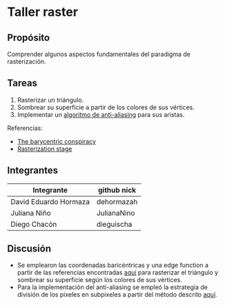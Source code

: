 # Taller raster

## Propósito

Comprender algunos aspectos fundamentales del paradigma de rasterización.

## Tareas

1. Rasterizar un triángulo.
2. Sombrear su superficie a partir de los colores de sus vértices.
3. Implementar un [algoritmo de anti-aliasing](https://www.scratchapixel.com/lessons/3d-basic-rendering/rasterization-practical-implementation/rasterization-practical-implementation) para sus aristas.

Referencias:

* [The barycentric conspiracy](https://fgiesen.wordpress.com/2013/02/06/the-barycentric-conspirac/)
* [Rasterization stage](https://www.scratchapixel.com/lessons/3d-basic-rendering/rasterization-practical-implementation/rasterization-stage)

## Integrantes

| Integrante                      | github nick |
|---------------------------------|-------------|
| David Eduardo Hormaza           |dehormazah   |
| Juliana Niño                    |JulianaNino  |
| Diego Chacón                    |dieguischa   |


## Discusión

* Se emplearon las coordenadas baricéntricas y una edge function a partir de las referencias encontradas [aquí](https://www.scratchapixel.com/lessons/3d-basic-rendering/rasterization-practical-implementation/rasterization-stage) para rasterizar el triángulo y sombrear su superficie según los colores de sus vértices.
* Para la implementación del anti-aliasing se empleó la estrategia de división de los pixeles en subpixeles a partir del método descrito [aquí](https://www.scratchapixel.com/lessons/3d-basic-rendering/rasterization-practical-implementation/rasterization-practical-implementation).
